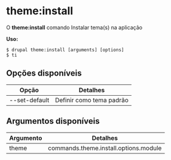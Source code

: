 # theme:install
O **theme:install** comando Instalar tema(s) na aplicação

**Uso:**
```
$ drupal theme:install [arguments] [options] 
$ ti  
```

## Opções disponíveis
Opção | Detalhes
-------|-------------
--set-default | Definir como tema padrão

## Argumentos disponíveis
Argumento | Detalhes
---------|-------------
theme | commands.theme.install.options.module
